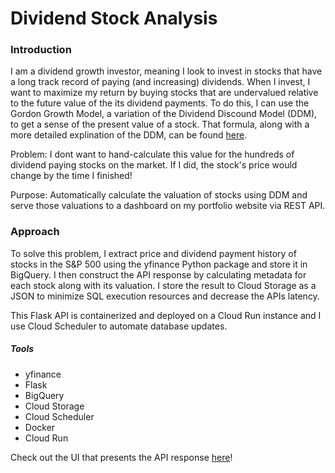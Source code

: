 # Dividend Stock Analysis

### Introduction

I am a dividend growth investor, meaning I look to invest in stocks that have a long track record of paying (and increasing) dividends. When I invest, I want to maximize my return by buying stocks that are undervalued relative to the future value of the its dividend payments. To do this, I can use the Gordon Growth Model, a variation of the Dividend Discound Model (DDM), to get a sense of the present value of a stock. That formula, along with a more detailed explination of the DDM, can be found [here](https://corporatefinanceinstitute.com/resources/valuation/dividend-discount-model/).

Problem: I dont want to hand-calculate this value for the hundreds of dividend paying stocks on the market. If I did, the stock's price would change by the time I finished!

Purpose: Automatically calculate the valuation of stocks using DDM and serve those valuations to a dashboard on my portfolio website via REST API.


### Approach

To solve this problem, I extract price and dividend payment history of stocks in the S&P 500 using the yfinance Python package and store it in BigQuery. I then construct the API response by calculating  metadata for each stock along with its valuation. I store the result to Cloud Storage as a JSON to minimize SQL execution resources and decrease the APIs latency. 

This Flask API is containerized and deployed on a Cloud Run instance and I use Cloud Scheduler to automate database updates.

##### Tools
- yfinance
- Flask
- BigQuery
- Cloud Storage
- Cloud Scheduler
- Docker
- Cloud Run

Check out the UI that presents the API response [here](https://harrisonlanier.com/portfolio/dividend-analysis)!